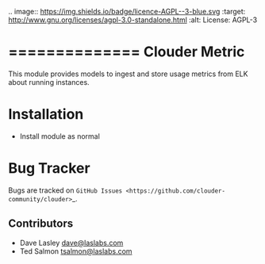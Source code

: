 .. image:: https://img.shields.io/badge/licence-AGPL--3-blue.svg
   :target: http://www.gnu.org/licenses/agpl-3.0-standalone.html
   :alt: License: AGPL-3

==============
Clouder Metric
==============

This module provides models to ingest and store usage metrics from ELK about
 running instances.

Installation
============

* Install module as normal


Bug Tracker
===========

Bugs are tracked on `GitHub Issues
<https://github.com/clouder-community/clouder>`_.

Contributors
------------

* Dave Lasley <dave@laslabs.com>
* Ted Salmon <tsalmon@laslabs.com>
